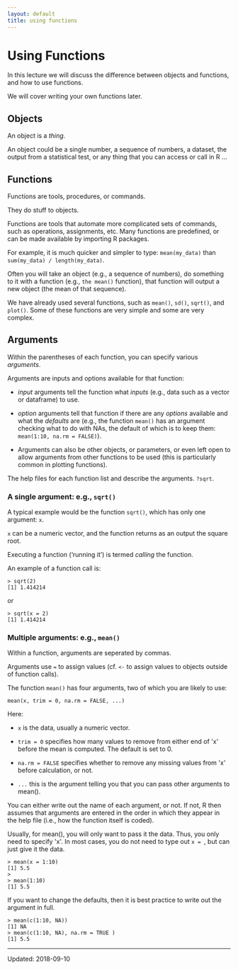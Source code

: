 ```yaml
---
layout: default
title: using functions
---
```


# Using Functions

In this lecture we will discuss the difference between objects and functions, and how to use functions.

We will cover writing your own functions later.


## Objects 

An object is a *thing*.

An object could be a single number, a sequence of numbers, a dataset, the output from a statistical test, or any thing that you can access or call in R ...


## Functions

Functions are tools, procedures, or commands.

They do stuff to objects.

Functions are tools that automate more complicated sets of commands, such as operations, assignments, etc. 
Many functions are predefined, or can be made available by importing R packages.

For example, it is much quicker and simpler to type: `mean(my_data)` than `sum(my_data) / length(my_data)`.

Often you will take an object (e.g., a sequence of numbers), do something to it with a function (e.g., `the mean()` function), that function will output a new object (the mean of that sequence).

We have already used several functions, such as `mean()`, `sd()`, `sqrt()`, and `plot()`. 
Some of these functions are very simple and some are very complex.


## Arguments

Within the parentheses of each function, you can specify various *arguments*.

Arguments are inputs and options available for that function:

 - *input* arguments tell the function what *inputs* (e.g., data such as a vector or dataframe) to use. 

 - *option* arguments tell that function if there are any *options* available and what the *defaults* are (e.g., the function `mean()` has an argument checking what to do with NAs, the default of which is to keep them: `mean(1:10, na.rm = FALSE)`).

 - Arguments can also be other objects, or parameters, or even left open to allow arguments from other functions to be used (this is particularly common in plotting functions).

The help files for each function list and describe the arguments. `?sqrt`.


### A single argument: e.g., `sqrt()`

A typical example would be the function `sqrt()`, which has only one argument: `x`.

`x` can be a numeric vector, and the function returns as an output the square root. 

Executing a function (‘running it’) is termed *calling* the function. 

An example of a function call is:
```
> sqrt(2)
[1] 1.414214
```
or
```
> sqrt(x = 2)
[1] 1.414214
```



### Multiple arguments: e.g., `mean()`

Within a function, arguments are seperated by commas.

Arguments use `=` to assign values (cf. `<-` to assign values to objects outside of function calls).

The function `mean()` has four arguments, two of which you are likely to use:

```
mean(x, trim = 0, na.rm = FALSE, ...)
```

Here:

 - `x` is the data, usually a numeric vector.

 - `trim = 0` specifies how many values to remove from either end of 'x' before the mean is computed. The default is set to 0. 

 - `na.rm = FALSE` specifies whether to remove any missing values from 'x' before calculation, or not.

 - `...` this is the argument telling you that you can pass other arguments to mean().


You can either write out the name of each argument, or not. If not, R then assumes that arguments are entered in the order in which they appear in the help file (i.e., how the function itself is coded).

Usually, for mean(), you will only want to pass it the data. Thus, you only need to specify 'x'. In most cases, you do not need to type out `x = `, but can just give it the data.
```
> mean(x = 1:10)
[1] 5.5
> 
> mean(1:10)
[1] 5.5
```

If you want to change the defaults, then it is best practice to write out the argument in full. 
```
> mean(c(1:10, NA))
[1] NA
> mean(c(1:10, NA), na.rm = TRUE )
[1] 5.5
```

 - - -
 
 Updated: 2018-09-10
 
